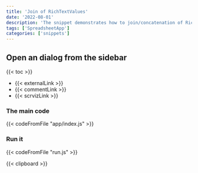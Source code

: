 ```yaml
---
title: 'Join of RichTextValues'
date: '2022-08-01'
description: 'The snippet demonstrates how to join/concatenation of RichTextValues in Google Sheets.'
tags: ['SpreadsheetApp']
categories: ['snippets']
---
```


## Open an dialog from the sidebar

{{< toc >}}

- {{< externalLink >}}
- {{< commentLink >}}
- {{< scrvizLink >}}

### The main code

{{< codeFromFile "app/index.js" >}}

### Run it

{{< codeFromFile "run.js" >}}

{{< clipboard >}}

